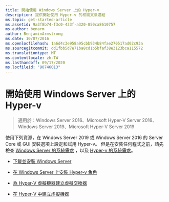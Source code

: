 ```yaml
---
title: 開始使用 Windows Server 上的 Hyper-v
description: 提供開始使用 Hyper-v 的相關文章連結
ms.topic: get-started-article
ms.assetid: 9a3f8b74-f3c0-433f-a320-850ca8610757
ms.author: benarm
author: BenjaminArmstrong
ms.date: 10/07/2016
ms.openlocfilehash: 1a6d4c3e958a95cbb934b84fae270517ad02c93a
ms.sourcegitcommit: dd1fbb5d7e71ba8cd1b5bfaf38e3123bca115572
ms.translationtype: MT
ms.contentlocale: zh-TW
ms.lasthandoff: 09/17/2020
ms.locfileid: "90746013"
---
```

# <a name="get-started-with-hyper-v-on-windows-server"></a>開始使用 Windows Server 上的 Hyper-v

>適用於：Windows Server 2016、Microsoft Hyper-V Server 2016、Windows Server 2019、Microsoft Hyper-V Server 2019

使用下列資源，在 Windows Server 2019 或 Windows Server 2016 的 Server Core 或 GUI 安裝選項上設定和試用 Hyper-v。 但是在安裝任何程式之前，請先檢查 [Windows Server 的系統需求](../../../get-started/system-requirements.md) ，以及 [Hyper-v 的系統需求](../System-requirements-for-Hyper-V-on-Windows.md)。

- [下載並安裝 Windows Server](https://www.microsoft.com/evalcenter/evaluate-windows-server-2019)

- [在 Windows Server 上安裝 Hyper-v 角色](Install-the-Hyper-V-role-on-Windows-Server.md)
- [為 Hyper-V 虛擬機器建立虛擬交換器](Create-a-virtual-switch-for-Hyper-V-virtual-machines.md)
- [在 Hyper-V 中建立虛擬機器](Create-a-virtual-machine-in-Hyper-V.md)